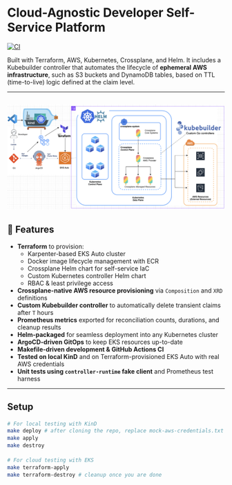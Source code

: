 # Cloud-Agnostic Developer Self-Service Platform

[![CI](https://github.com/CarlosLaraFP/k8s-platform/actions/workflows/ci.yml/badge.svg)](https://github.com/CarlosLaraFP/k8s-platform/actions)

Built with Terraform, AWS, Kubernetes, Crossplane, and Helm. It includes a Kubebuilder controller that automates the lifecycle of **ephemeral AWS infrastructure**, such as S3 buckets and DynamoDB tables, based on TTL (time-to-live) logic defined at the claim level.

---
![Screenshot](solution-architecture.png)
---

## 🚀 Features

- **Terraform** to provision:
    - Karpenter-based EKS Auto cluster
    - Docker image lifecycle management with ECR
    - Crossplane Helm chart for self-service IaC
    - Custom Kubernetes controller Helm chart
    - RBAC & least privilege access
- **Crossplane-native AWS resource provisioning** via `Composition` and `XRD` definitions  
- **Custom Kubebuilder controller** to automatically delete transient claims after `T` hours  
- **Prometheus metrics** exported for reconciliation counts, durations, and cleanup results  
- **Helm-packaged** for seamless deployment into any Kubernetes cluster
- **ArgoCD-driven GitOps** to keep EKS resources up-to-date
- **Makefile-driven development & GitHub Actions CI**
- **Tested on local KinD** and on Terraform-provisioned EKS Auto with real AWS credentials
- **Unit tests using `controller-runtime` fake client** and Prometheus test harness

---

## Setup

```bash
# For local testing with KinD
make deploy # after cloning the repo, replace mock-aws-credentials.txt with aws-credentials.txt
make apply
make destroy

# For cloud testing with EKS
make terraform-apply
make terraform-destroy # cleanup once you are done
